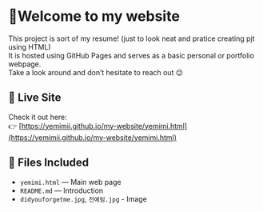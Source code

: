 # 🚀Welcome to my website

This project is sort of my resume! (just to look neat and pratice creating pjt using HTML)  
It is hosted using GitHub Pages and serves as a basic personal or portfolio webpage.  
Take a look around and don’t hesitate to reach out 😉

## 🔗 Live Site

Check it out here:  
👉 [https://yemimii.github.io/my-website/yemimi.html](https://yemimii.github.io/my-website/yemimi.html)

## 📁 Files Included

- `yemimi.html` — Main web page
- `README.md` — Introduction
- `didyouforgetme.jpg`, `전예림.jpg` - Image
